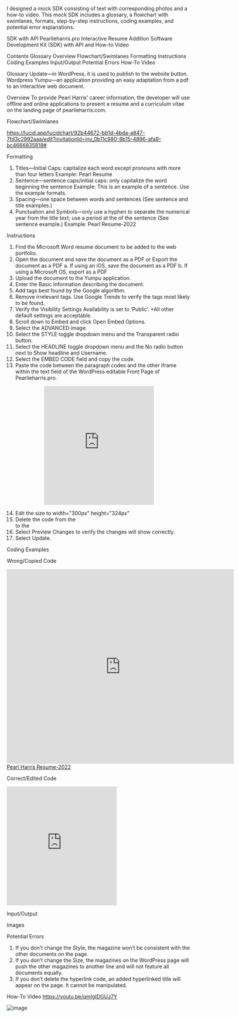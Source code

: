 I designed a mock SDK consisting of text with corresponding photos and a how-to video. This mock SDK includes a glossary, a flowchart with swimlanes, formats, step-by-step instructions, coding examples, and potential error explanations.

SDK with API
Pearlieharris.pro Interactive Resume Addition Software Development Kit (SDK) with API and How-to Video

Contents
Glossary
Overview
Flowchart/Swimlanes
Formatting
Instructions
Coding Examples
Input/Output
Potential Errors
How-To Video

Glossary
Update—in WordPress, it is used to publish to the website button.
Wordpress
Yumpu—an application providing an easy adaptation from a pdf to an interactive web document.

Overview
To provide Pearl Harris’ career information, the developer will use offline and online applications to present a resume and a curriculum vitae on the landing page of pearlieharris.com.

Flowchart/Swimlanes

https://lucid.app/lucidchart/92b44672-bb1d-4bda-a847-7fd3c2992aaa/edit?invitationId=inv_0b11c980-8b15-4896-afa9-bc4666835818# 

Formatting
1.	Titles—Initial Caps: capitalize each word except pronouns with more than four letters
Example: Pearl Resume
2.	Sentence—sentence caps/initial caps: only capitalize the word beginning the sentence
Example: This is an example of a sentence. Use the example formats.
3.	Spacing—one space between words and sentences (See sentence and title examples.)
4.	Punctuation and Symbols—only use a hyphen to separate the numerical year from the title text; use a period at the of the sentence (See sentence example.)
Example: Pearl Resume-2022

Instructions
1.	Find the Microsoft Word resume document to be added to the web portfolio.
2.	Open the document and save the document as a PDF or Export the document as a PDF
a.	If using an iOS, save the document as a PDF
b.	If using a Microsoft OS, export as a PDF
3.	Upload the document to the Yumpu application.
4.	Enter the Basic Information describing the document.
5.	Add tags best found by the Google algorithm. 
6.	Remove irrelevant tags. Use Google Trends to verify the tags most likely to be found.
7.	Verify the Visibility Settings Availability is set to ‘Public’.
*All other default settings are acceptable.
8.	Scroll down to Embed and click Open Embed Options.
9.	Select the ADVANCED image.
10.	Select the STYLE toggle dropdown menu and the Transparent radio button.
11.	Select the HEADLINE toggle dropdown menu and the No radio button next to Show headline and Username.
12.	Select the EMBED CODE field and copy the code.
13.	Paste the code between the paragraph codes and the other iframe within the text field of the WordPress editable Front Page of Pearlieharris.pro.
<p style="text-align: center;"> <iframe src="https://www.yumpu.com/en/embed/view/Slh9oXNHmyd5UqRD" width="300px" height="324px" frameborder="0" allowfullscreen="allowfullscreen"></iframe></p> 

14.	Edit the size to width="300px" height="324px"
15.	Delete the code from the <br> to the </a>
16.	Select Preview Changes to verify the changes will show correctly.
17.	Select Update.

Coding Examples

Wrong/Copied Code
<iframe width="620px" height="531px" src="https://www.yumpu.com/en/embed/view/jOmCKpe2TSgwGQc3" frameborder="0" allowfullscreen="true"  allowtransparency="true"></iframe><br><a href="https://www.yumpu.com/en/document/view/66979882/pearl-harris-resume-2022" title="Pearl Harris Resume-2022" target="_blank">Pearl Harris Resume-2022</a>

Correct/Edited Code
<iframe src="https://www.yumpu.com/en/embed/view/jOmCKpe2TSgwGQc3" width="300px" height="324px" frameborder="0" allowfullscreen="allowfullscreen"></iframe>


Input/Output

Images

 



Potential Errors
1.	If you don’t change the Style, the magazine won’t be consistent with the other documents on the page.
2.	If you don’t change the Size, the magazines on the WordPress page will push the other magazines to another line and will not feature all documents equally.
3.	If you don’t delete the hyperlink code, an added hyperlinked title will appear on the page. It cannot be manipulated.

How-To Video https://youtu.be/qmIgIDGUJ7Y 

 
![image](https://user-images.githubusercontent.com/109311205/179078332-89c3e63b-e08a-4951-bfa4-49124ca1c20b.png)


<!---
pearlieharris/pearlieharris is a ✨ special ✨ repository because its `README.md` (this file) appears on your GitHub profile.
You can click the Preview link to take a look at your changes.
--->
